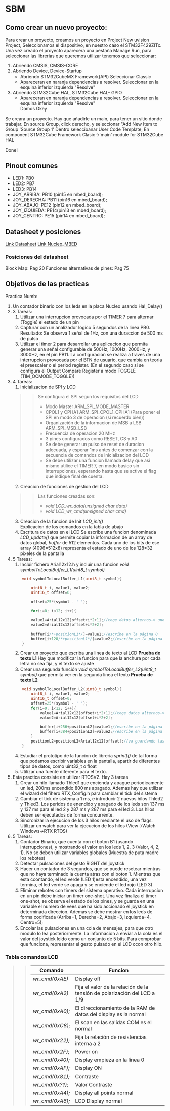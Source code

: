 # SBM

## Como crear un nuevo proyecto:
Para crear un proyecto, creamos un proyecto en Project New uvision Project, Seleccionamos el dispositivo, en nuestro caso el
STM32F429ZITx. Una vez creado el proyecto aparecera una pestaña Manage Run, para seleccionar las librerias que queremos utilizar tenemos que seleccionar:   
1. Abriendo CMSIS, CMSIS-CORE   
2. Abriendo Device, Device-Startup   
	- Abriendo STM32CubeMX Framework(API) Seleccionar Classic   
	- Apareceran en naranja dependencias a resolver. Seleccionar en la esquina inferior izquierda "Resolve"   
3. Abriendo STM32Cube HAL, STM32Cube HAL- GPIO  
	- Apareceran en naranja dependencias a resolver. Seleccionar en la esquina inferior izquierda "Resolve"  
Damos Okey  

Se creara un proyecto. Hay que añadirle un main, para tener un sitio donde trabajar.
En source Group, click derecho, y seleccionar "Add New Item to Group 'Source Group 1'
Dentro seleccioanar User Code Template, En component STM32Cube Framework Clasic->'main' module for STM32Cube HAL  

Done!

## Pinout comunes
* LED1: PB0
* LED2: PB7
* LED3: PB14
* JOY_ARRIBA: PB10  (pin15 en mbed_board);
* JOY_DERECHA: PB11 (pin16 en mbed_board);
* JOY_ABAJO: PE12	(pin12 en mbed_board);
* JOY_IZQUIEDA: PE14(pin13 en mbed_board);
* JOY_CENTRO: PE15	(pin14 en mbed_board);
## Datasheet y posiciones
[Link Datasheet](https://www.st.com/resource/en/datasheet/dm00071990.pdf)
[Link Nucleo_MBED](https://os.mbed.com/platforms/ST-Nucleo-F429ZI/)
### Posiciones del datasheet
Block Map: Pag 20
Funciones alternativas de pines: Pag 75
## Objetivos de las practicas
Practica Numb:
1. Un contador binario con los leds en la placa Nucleo usando Hal_Delay()  
2. 3 Tareas:
	1. Utilizar una interrupcion provocada por el TIMER 7 para alternar (Toggle) el estado de un pin
	2. Capturar con un analizador logico 5 segundos de la linea PB0. Resultado: Se observa 1 señal de 1Hz, con una duraccion de 500 ms de pulso
	3. Utilizar el timer 2 para desarrollar una aplicacion que permita generar una señal configurable de 500Hz, 1000Hz, 2000Hz, y 3000Hz, en el pin PB11. La configuracion se realiza a traves de una interrupcion provocada por el BTN de usuario, que cambia en teoria el preescaler o el period register. (En el segundo caso si se configura el Output Compare Register a modo TOGGLE (TIM_OCMODE_TOGGLE))
3. 4 Tareas:
	1. Inicializacion de SPI y LCD
	>> Se configura el SPI segun los requisitos del LCD 
	>> * Modo Master ARM_SPI_MODE_MASTER
	>> * CPOL1 y CPHA1 ARM_SPI_CPOL1_CPHA1 (Para poner el SPI en modo 3 de operacion (si recuerdo bien))
	>> * Organización de la informacion de MSB a LSB ARM_SPI_MSB_LSB
	>> * Frecuencia de operacion 20 MHz
	>> * 3 pines configurados como RESET, CS y A0
	>> * Se debe generar un pulso de reset de duracion adecuada, y esperar 1ms antes de comenzar con la secuencia de comandos de inicializacion del LCD
	>> * Se debe utilizar una funcion llamada delay que asi mismo utilice el TIMER 7, en modo basico sin interrupciones, esperando hasta que se active el flag que indique final de cuenta.
	>>  
	2. Creacion de funciones de gestion del LCD
	>> Las funciones creadas son:  
	>> * *void LCD_wr_data(unsigned char data)*
	>> * *void LCD_wr_cmd(unsigned char cmd)*
	>>
	3. Creacion de la funcion de Init *LCD_init()*  
	Explicacion de los comandos en la tabla de abajo
	4. Escritura de datos en el LCD
	Se escribe una funcion denominada *LCD_update()* que permite copiar la informacion de un array de datos global, *buffer* de 512 elementos. Cada uno de los bits de ese array (4096=512x8) representa el estado de uno de los 128*32 pixeles de la pantalla
4. 5 Tareas:
	1. Incluir fichero Arial12x12.h y incluir una funcion *void symbolToLocalBuffer_L1(uint8_t symbol)*
	```C
		void symbolToLocalBuffer_L1(uint8_t symbol){
	
			uint8_t i, value1, value2;
			uint16_t offset=0;
	
			offset=25*(symbol - ' ');
	
			for(i=0; i<12; i++){
	
			value1=Arial12x12[offset+i*2+1];//coge datos alternos-> uno si,uno no, empezando por el 1 en el valor 1 y el dos en el valor 2
			value2=Arial12x12[offset+i*2+2];
	
			buffer[i/*+positionL1*/]=value1;//escribe en la página 0
			buffer[i+128/*+positionL1*/]=value2;//escribe en la página 1
		} 
	```
	2. Crear un proyecto que escriba una linea de texto al LCD **Prueba de texto L1** Hay que modificar la funcion para que la anchura por cada letra no sea fija, y el texto se ajuste
	3. Crear una segunda función *void symbolToLocalBuffer_L2(uint8_t symbol)* que permita ver en la segunda linea el texto **Prueba de texto L2**
	```C
		void symbolToLocalBuffer_L2(uint8_t symbol){
			uint8_t i, value1, value2;
			uint16_t offset=0;
			offset=25*(symbol - ' ');
			for(i=0; i<12; i++){
				value1=Arial12x12[offset+i*2+1];//coge datos alternos-> uno si,uno no, empezando por el 1 en el valor 1 y el dos en el valor 2
				value2=Arial12x12[offset+i*2+2];
					
				buffer[i+256+positionL2]=value1;//escribe en la página 0
				buffer[i+384+positionL2]=value2;//escribe en la página 1
			}
			positionL2=positionL2+Arial12x12[offset];//va guardando las posiciones finales de las letras para que continue por ahí
		}
	```
	4. Estudiar el prototipo de la funcion de libreria *sprintf()* de tal forma que podamos escribir variables en la pantalla, apartir de diferentes tipos de datos, como uint32_t o float
	5. Utilizar una fuente diferente para el texto.
5. Esta practica consiste en utilizar RTOSV2. Hay 3 tareas
	1. Crear un hilo llamado Thled1 que encienda y apague periodicamente un led, 200ms encendido 800 ms apagado.
	Ademas hay que utilizar el wizard del fihero RTX_Config.h para cambiar el tick del sistema
	2. Cambiar el tick de sistema a 1 ms, e introducir 2 nuevos hilos Thled2 y Thled3. Los peridos de enendido y apagado de los leds son 137 ms y 137 ms para el led 2 y 287 ms y 287 ms para el led 3. Los hilos deben ser ejecutados de forma concurrente.
	3. Sincronizar la ejecucion de los 3 hilos mediante el uso de flags. Utilizar un watch para ver la ejecucion de los hilos (View->Watch Windows->RTX RTOS)
6. 5 Tareas:
	1. Contador Binario, que cuenta con el boton B1 (usando interrupciones), y mostrando el valor en los leds 1, 2, 3 (Valor, 4, 2, 1). No se deben utilizar variables globales
	(Muestra de puta madre los rebotes)
	2. Detectar pulsaciones del gesto RIGHT del joystick 
	3. Hacer un contador de 3 segundos, que se puede resetear mientras que no haya terminado la cuenta atras con el boton 1. Mientras que esta ccontando, el led verde (LED 1)esta encendido, una vez termina, el led verde se apaga y se enciende el led rojo (LED 3)
	4. Eliminar rebotes con timers del sistema operativo. Cada interrupcion en un pin debe iniciar un timer one-shot. Una vez finaliza el timer one-shot, se observa el estado de los pines, y se guarda en una variable el numero de vees que ha sido accionado el joystick en determinada direccion. Ademas se debe mostrar en los leds de forma codificada (Arriba=1, Derecha=2, Abajo=3, Izquierda=4, Centro=5);
	5. Encolar las pulsaciones en una cola de mensajes, para que otro modulo lo lea posteriormente. La informacion a enviar a la cola es el valor del joystick leido como un conjunto de 5 bits. Para comprobar que funciona, representar el gesto pulsado en el LCD ccon otro hilo.


### Tabla comandos LCD
>> | Comando         | Funcion                                                                  |
>> |-----------------|--------------------------------------------------------------------------|
>> | *wr_cmd(0xAE)*  | Display off                                                              |
>> | *wr_cmd(0xA2)*  | Fija el valor de la relación de la tensión de polarización del LCD a 1/9 |
>> | *wr_cmd(0xA0);* | El direccionamiento de la RAM de datos del display es la normal          |
>> | *wr_cmd(0xC8);* | El scan en las salidas COM es el normal                                  |
>> | *wr_cmd(0x22);* | Fija la relación de resistencias interna a 2                             |
>> | *wr_cmd(0x2F);* | Power on                                                                 |
>> | *wr_cmd(0x40);* | Display empieza en la línea 0                                            |
>> | *wr_cmd(0xAF);* | Display ON                                                               |
>> | *wr_cmd(0x81);* | Contraste                                                                |
>> | *wr_cmd(0x??);* | Valor Contraste                                                          |
>> | *wr_cmd(0xA4);* | Display all points normal                                                |
>> | *wr_cmd(0xA6);* | LCD Display normal                                                       | 
	

	
